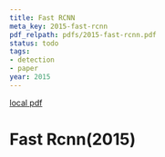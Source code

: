 ```yaml
---
title: Fast RCNN
meta_key: 2015-fast-rcnn
pdf_relpath: pdfs/2015-fast-rcnn.pdf
status: todo
tags:
- detection
- paper
year: 2015
---
```


[local pdf](../../../pdfs/2015-fast-rcnn.pdf)

# Fast Rcnn(2015)
